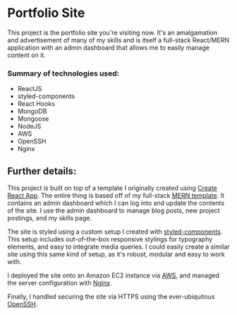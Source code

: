 # Portfolio Site

This project is the portfolio site you're visiting now. It's an amalgamation and advertisement of many of my skills and is itself a full-stack React/MERN application with an admin dashboard that allows me to easily manage content on it.

### Summary of technologies used:

- ReactJS
- styled-components
- React Hooks
- MongoDB
- Mongoose
- NodeJS
- AWS
- OpenSSH
- Nginx

## Further details:

This project is built on top of a template I originally created using [Create React App](https://create-react-app.dev/). The entire thing is based off of my full-stack [MERN template](https://johnpittenger.dev/portfolio/mern-template-demo). It contains an admin dashboard which I can log into and update the contents of the site. I use the admin dashboard to manage blog posts, new project postings, and my skills page.

The site is styled using a custom setup I created with [styled-components](https://styled-components.com/). This setup includes out-of-the-box responsive stylings for typography elements, and easy to integrate media queries. I could easily create a similar site using this same kind of setup, as it's robust, modular and easy to work with.

I deployed the site onto an Amazon EC2 instance via [AWS](https://aws.amazon.com/), and managed the server configuration with [Nginx](https://www.nginx.com/resources/glossary/nginx/).

Finally, I handled securing the site via HTTPS using the ever-ubiquitous [OpenSSH](https://en.wikipedia.org/wiki/OpenSSH).
